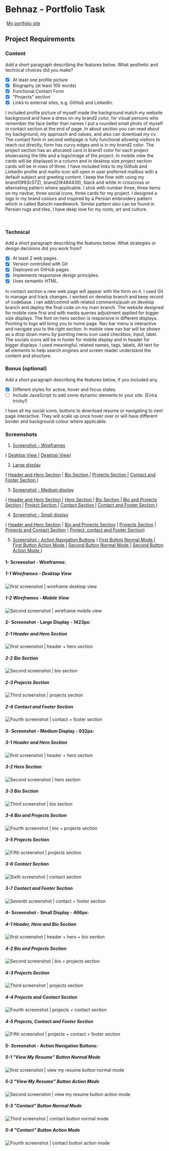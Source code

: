 #  Behnaz - Portfolio Task
​
[My portfolio site](https://behnazshojaei.github.io/)
​
## Project Requirements

### Content
 Add a short paragraph describing the features below. What aesthetic and technical choices did you make? 
- [x] At least one profile picture
- [x] Biography (at least 100 words)
- [x] Functional Contact Form
- [x] "Projects" section
- [x] Links to external sites, e.g. GitHub and LinkedIn.

I included profile picture of myself made the background match my website background and have a dress on my brand2 color, for visual persons who remember the face better than names I put a rounded small photo of myself in contact section at the end of page. 
In about section you can read about my background, my approach and values, and also can download my cv.
The contact form in second webpage is fully functional allowing visitors to reach out directly, form has curvy edges and is in my brand2 color. 
The project section has an allocated card in brand1 color for each project showcasing the title and a logo/image of the project. In mobile view the cards will be displayed in a column and in desktop size project section cards will be in rows of three. 
I have included links to my Github and LinkedIn profile and mailto icon will open in user preferred mailbox with a default subject and greeting content.
I keep the flow with using my brand1(#93c572), brand2(#484439), black and white in crisscross or alternating pattern where applicable. 
I stick with number three, three items on my navbar, three social icons, three cards for my project.
I designed a logo in my brand colours and inspired by a Persian embroidery pattern which is called Balochi needlework. Similar pattern also can be found in Persian rugs and tiles. I have deep love for my roots, art and culture. 

​
### Technical
 Add a short paragraph describing the features below. What strategies or design decisions did you work from? 
- [x] At least 2 web pages.
- [x] Version controlled with Git
- [x] Deployed on GitHub pages.
- [x] Implements responsive design principles.
- [x] Uses semantic HTML.

In contact section a new web page will appear with the form on it. 
I used Git to manage and track changes. I worked on develop branch and keep record of codebase.
I ran add/commit with related comments/push on develop branch and deploy the final code on my main branch.
The website designed for mobile view first and with media queries adjustment applied for bigger size displays. The font on hero section is responsive in different displays. Pointing to logo will bring you to home page. Nav bar menu is interactive and navigate you to the right section. In mobile view nav bar will be shown as a drop down menu by pointing menu icon used checkbox, input, label. The socials icons will be in footer for mobile display and in header for bigger displays. 
I used meaningful, related names, tags, labels, Alt text for all elements to help search engines and screen reader understand the content and structure. 

      

### Bonus (optional)
 Add a short paragraph describing the features below, if you included any. 
- [x] Different styles for active, hover and focus states.
- [ ] Include JavaScript to add some dynamic elements to your site. (Extra tricky!)
      
​I have all my social icons, buttons to download resume or navigating to next page interactive. They will scale up once hover over or will have different border and background colour where applicable.

###  Screenshots
1. [Screenshot - Wireframes](#1-screenshot---wireframes)

 ( [ Desktop View ](#1-1--wireframes---desktop-view) | [Desktop View](#1-2--wireframes---mobile-view))

2. [ Large display ](#2--screenshot---large-display---1423px)

( [ Header and Hero Section](#2-1--header-and-hero-section)
 | [ Bio Section ](#2-2--bio-section)
 | [ Projects Section ](#2-3--projects-section)
 | [ Contact and Footer Section ](#2-4--contact-and-footer-section))

3. [Screenshot - Medium display](#3--screenshot---medium-display---932px)

( [ Header and Hero Section ](#3-1-header-and-hero-section)
 | [ Hero Section ](#3-2-hero-section)
 | [ Bio Section ](#3-3-bio-section)
 | [ Bio and Projects Section ](#3-4-bio-and-projects-section)
 | [ Project Section ](#3-5-projects-section)
 | [ Contact Section ](#3-6-contact-section)
 | [ Contact and Footer Section ](#3-7-contact-and-footer-section))

4. [Screenshot - Small display](#4--screenshot---small-display---466px)

( [ Header and Hero Section](#4-1-header-hero-and-bio-section)
 | [ Bio and Projects Section](#4-2-bio-and-projects-section)
 | [ Projects Section](#4-3-projects-section)
 | [ Projects and Contact Section](#4-4-projects-and-contact-section)
 | [ Project, contact and Footer Section](#4-5-projects-contact-and-footer-section))
 
5. [Screenshot - Action Navigation Buttons](#5--screenshot---action-navigation-buttons)
( [ First Button Normal Mode ](#5-1-view-my-resume-button-normal-mode)
 | [ First Button Action Mode ](#5-2-view-my-resume-button-action-mode)
 | [ Second Button Normal Mode ](#5-3-contact-button-normal-mode)
 | [ Second Button Action Mode ](#5-4-contact-button-action-mode))

####  1- Screenshot - Wireframes:

#####  1-1 Wireframes - Desktop View

![first screenshot | wireframe desktop view](screenshot-website-pages/wireframe-desktop-view.jpg)

#####  1-2 Wireframes - Mobile View

![Second screenshot | wireframe mobile view](screenshot-website-pages/wireframe-mobile-view.jpg)

####  2- Screenshot - Large Display - 1423px:

#####  2-1 Header and Hero Section

![first screenshot | header + hero section](screenshot-website-pages/large-display-1423px-a-header-hero.png)

#####  2-2 Bio Section

![Second screenshot | bio section](screenshot-website-pages/large-display-1423px-b-bio.png)

#####  2-3 Projects Section

![Third screenshot | projects section](screenshot-website-pages/large-display-1423px-c-projects.png)

#####  2-4 Contact and Footer Section

![Fourth screenshot | contact + footer section](screenshot-website-pages/large-display-1423px-d-contact-footer.png)


####  3- Screenshot - Medium Display - 932px:

#####  3-1 Header and Hero Section

![first screenshot | header + hero section](screenshot-website-pages/medium-display-932px-a-header-hero.png)

#####  3-2 Hero Section

![Second screenshot | hero section](screenshot-website-pages/medium-display-932px-b-hero.png)

#####  3-3 Bio Section

![Third screenshot | bio section](screenshot-website-pages/medium-display-932px-c-bio.png)

#####  3-4 Bio and Projects Section

![Fourth screenshot | bio + projects section](screenshot-website-pages/medium-display-932px-d-bio-project.png)

#####  3-5 Projects Section

![Fifth screenshot | projects section](screenshot-website-pages/medium-display-932px-e-projects.png)

#####  3-6 Contact Section

![Sixth screenshot | contact section](screenshot-website-pages/medium-display-932px-f-contact.png)

#####  3-7 Contact and Footer Section

![Seventh screenshot | contact + footer section](screenshot-website-pages/medium-display-932px-g-contact-footer.png)

####  4- Screenshot - Small Display - 466px:

#####  4-1 Header, Hero and Bio Section

![first screenshot | header + hero + bio section](screenshot-website-pages/small-display-466px-a-header-hero-bio.png)

#####  4-2 Bio and Projects Section

![Second screenshot | bio + projects section](screenshot-website-pages/small-display-466px-b-bio-projects.png)

#####  4-3 Projects Section

![Third screenshot | projects section](screenshot-website-pages/small-display-466px-c-projects.png)

#####  4-4 Projects and Contact Section

![Fourth screenshot | projects + contact section](screenshot-website-pages/small-display-466px-d-projects-contact.png)

#####  4-5 Projects, Contact and Footer Section

![Fifth screenshot | projects + contact + footer section](screenshot-website-pages/small-display-466px-e-project-contact-footer.png)

####  5- Screenshot - Action Navigation Buttons:

#####  5-1 "View My Resume" Button Normal Mode
![first screenshot | view my resume button normal mode](screenshot-website-pages/action1.png)

#####  5-2 "View My Resume" Button Action Mode
![Second screenshot | view my resume button action mode](screenshot-website-pages/action2.png)

#####  5-3 "Contact" Button Normal Mode

![Third screenshot | contact button normal mode](screenshot-website-pages/action3.png)

#####  5-4 "Contact" Button Action Mode

![Fourth screenshot | contact button action mode](screenshot-website-pages/action4.png)


